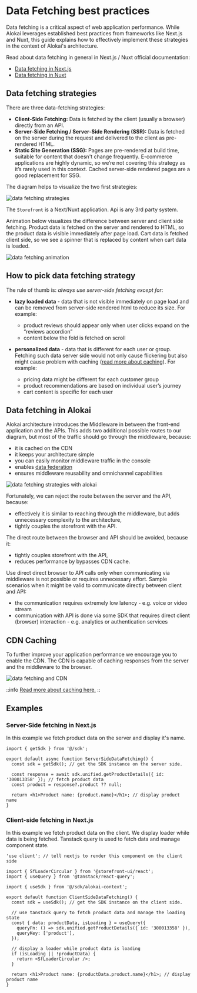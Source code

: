 # Data Fetching best practices

Data fetching is a critical aspect of web application performance. While Alokai leverages established best practices from frameworks like Next.js and Nuxt, this guide explains how to effectively implement these strategies in the context of Alokai's architecture.

Read about data fetching in general in Next.js / Nuxt official documentation:

- [Data fetching in Next.js](https://nextjs.org/docs/app/building-your-application/data-fetching)
- [Data fetching in Nuxt](https://nuxt.com/docs/getting-started/data-fetching)

## Data fetching strategies

There are three data-fetching strategies:

- **Client-Side Fetching:** Data is fetched by the client (usually a browser) directly from an API.
- **Server-Side Fetching / Server-Side Rendering (SSR):** Data is fetched on the server during the request and delivered to the client as pre-rendered HTML.
- **Static Site Generation (SSG):** Pages are pre-rendered at build time, suitable for content that doesn't change frequently. E-commerce applications are highly dynamic, so we’re not covering this strategy as it’s rarely used in this context. Cached server-side rendered pages are a good replacement for SSG.

The diagram helps to visualize the two first strategies:

<img src="/images/data-fetching-strategies.svg" alt="data fetching strategies" class="mx-auto">

The `Storefront` is a Next/Nuxt application. Api is any 3rd party system.

Animation below visualizes the difference between server and client side fetching. Product data is fetched on the server and rendered to HTML, so the product data is visible immediately after page load. Cart data is fetched client side, so we see a spinner that is replaced by content when cart data is loaded.

<img src="/images/ssr-csr.gif" alt="data fetching animation" class="mx-auto">

## How to pick data fetching strategy

The rule of thumb is: _always use server-side fetching except for_:

- **lazy loaded data** - data that is not visible immediately on page load and can be removed from server-side rendered html to reduce its size. For example:
  - product reviews should appear only when user clicks expand on the “reviews accordion”
  - content below the fold is fetched on scroll

- **personalized data** - data that is different for each user or group. Fetching such data server side would not only cause flickering but also might cause problem with caching ([read more about caching](/storefront/features/cdn/making-ssr-cacheable)). For example:
  - pricing data might be different for each customer group
  - product recommendations are based on individual user’s journey
  - cart content is specific for each user

## Data fetching in Alokai

Alokai architecture introduces the Middleware in between the front-end application and the APIs. This adds two additional possible routes to our diagram, but most of the traffic should go through the middleware, because:

- it is cached on the CDN
- it keeps your architecture simple
- you can easily monitor middleware traffic in the console
- enables [data federation](/middleware/guides/federation)
- ensures middleware reusability and omnichannel capabilities

<img src="/images/data-fetching-alokai-strategies.svg" alt="data fetching strategies with alokai" class="mx-auto">

Fortunately, we can reject the route between the server and the API, because:

- effectively it is similar to reaching through the middleware, but adds unnecessary complexity to the architecture,
- tightly couples the storefront with the API.

The direct route between the browser and API should be avoided, because it:

- tightly couples storefront with the API,
- reduces performance by bypasses CDN cache.

Use direct direct browser to API calls only when communicating via middleware is not possible or requires unnecessary effort. Sample scenarios when it might be valid to communicate directly between client and API:

- the communication requires extremely low latency - e.g. voice or video stream
- communication with API is done via some SDK that requires direct client (browser) interaction - e.g. analytics or authentication services

## CDN Caching

To further improve your application performance we encourage you to enable the CDN. The CDN is capable of caching responses from the server and the middleware to the browser.

<img src="/images/data-fetching-cdn.svg" alt="data fetching and CDN" class="mx-auto">

::info
[Read more about caching here.](/storefront/features/cdn/making-ssr-cacheable)
::

## Examples

### Server-Side fetching in Next.js

In this example we fetch product data on the server and display it's name.

```tsx
import { getSdk } from '@/sdk';

export default async function ServerSideDataFetching() {
  const sdk = getSdk(); // get the SDK instance on the server side.

  const response = await sdk.unified.getProductDetails({ id: '300013358' }); // fetch product data
  const product = response?.product ?? null;

  return <h1>Product name: {product.name}</h1>; // display product name
}
```

### Client-side fetching in Next.js

In this example we fetch product data on the client. We display loader while data is being fetched. Tanstack query is used to fetch data and manage component state. 

```tsx
'use client'; // tell nextjs to render this component on the client side

import { SfLoaderCircular } from '@storefront-ui/react';
import { useQuery } from '@tanstack/react-query';

import { useSdk } from '@/sdk/alokai-context';

export default function ClientSideDataFetching() {
  const sdk = useSdk(); // get the SDK instance on the client side.

  // use tanstack query to fetch product data and manage the loading state
  const { data: productData, isLoading } = useQuery({
    queryFn: () => sdk.unified.getProductDetails({ id: '300013358' }),
    queryKey: ['product'],
  });

  // display a loader while product data is loading
  if (isLoading || !productData) {
    return <SfLoaderCircular />;
  }

  return <h1>Product name: {productData.product.name}</h1>; // display product name
}
```